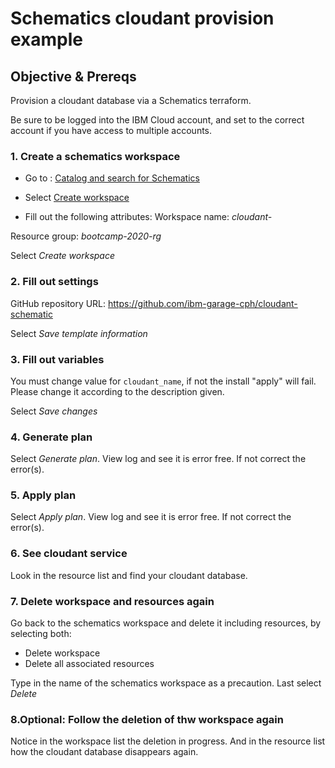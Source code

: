 # Schematics cloudant provision example

## Objective & Prereqs
Provision a cloudant database via a Schematics terraform.

Be sure to be logged into the IBM Cloud account, and set to the correct account if you have access to multiple accounts.


### 1. Create a schematics workspace
* Go to : [Catalog and search for Schematics](https://cloud.ibm.com/catalog?search=schematics#search_results)

* Select [Create workspace](https://cloud.ibm.com/schematics/workspaces/create)

* Fill out the following attributes:
Workspace name: *cloudant-<initials>*

Resource group: *bootcamp-2020-rg*

Select *Create workspace*

### 2. Fill out settings
GitHub repository URL: https://github.com/ibm-garage-cph/cloudant-schematic

Select *Save template information*

### 3. Fill out variables
You must change value for `cloudant_name`, if not the install "apply" will fail.
Please change it according to the description given.

Select *Save changes*

### 4. Generate plan
Select *Generate plan*.
View log and see it is error free. If not correct the error(s).


### 5. Apply plan
Select *Apply plan*.
View log and see it is error free. If not correct the error(s).


### 6. See cloudant service
Look in the resource list and find your cloudant database.


### 7. Delete workspace and resources again
Go back to the schematics workspace and delete it including resources, by selecting both:
* Delete workspace
* Delete all associated resources

Type in the name of the schematics workspace as a precaution.
Last select *Delete*

### 8.Optional: Follow the deletion of thw workspace again
Notice in the workspace list the deletion in progress. And in the resource list how the cloudant database disappears again.


